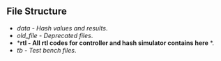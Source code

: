 ## File Structure

* *data - Hash values and results*.
* *old_file - Deprecated files*.
* *<b>rtl - All rtl codes for controller and hash simulator contains here</b> *.
* *tb - Test bench files*.

